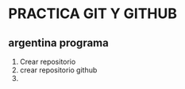 # PRACTICA GIT Y GITHUB #
## argentina programa
1. Crear repositorio
2. crear repositorio github
3. 

